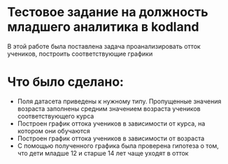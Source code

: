 # Тестовое задание на должность младшего аналитика в kodland
В этой работе была поставлена задача проанализировать отток учеников, построить соответствующие графики
# Что было сделано:
* Поля датасета приведены к нужному типу. Пропущенные значения возраста заполнены средним значением возраста учеников соответствующего курса
* Построен график оттока учеников в зависимости от курса, на котором они обучаются
* Построен график оттока учеников в зависимости от возраста
* С помощью полученного графика была проверена гипотеза о том, что дети младше 12 и старше 14 лет чаще уходят в отток
